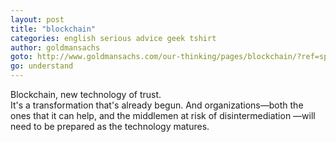 ```yaml
---
layout: post
title: "blockchain"
categories: english serious advice geek tshirt
author: goldmansachs
goto: http://www.goldmansachs.com/our-thinking/pages/blockchain/?ref=speak.junglestar.org
go: understand
---
```

Blockchain, new technology of trust.  
It's a transformation that's already begun. And organizations—both the ones that it can help, and the middlemen at risk of disintermediation —will need to be prepared as the technology matures.
